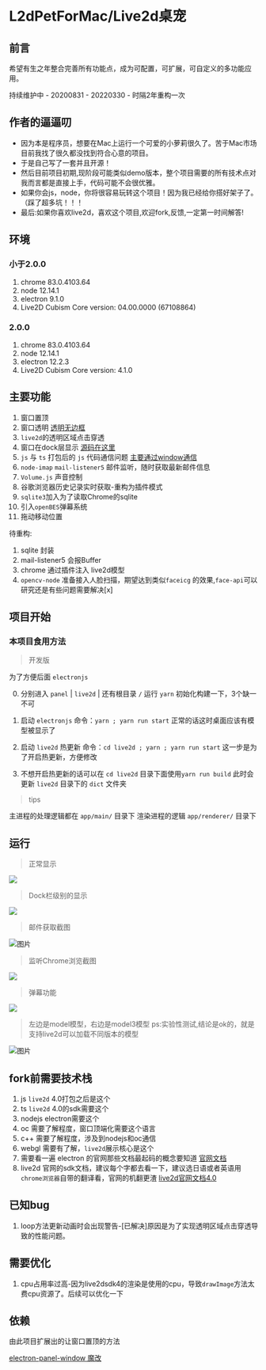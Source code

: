 # L2dPetForMac/Live2d桌宠

## 前言

希望有生之年整合完善所有功能点，成为可配置，可扩展，可自定义的多功能应用。

持续维护中 - 20200831 - 20220330 - 时隔2年重构一次

## 作者的逼逼叨

* 因为本是程序员，想要在Mac上运行一个可爱的小萝莉很久了。苦于Mac市场目前我找了很久都没找到符合心意的项目。
* 于是自己写了一套并且开源！
* 然后目前项目初期,现阶段可能类似demo版本，整个项目需要的所有技术点对我而言都是直接上手，代码可能不会很优雅。
* 如果你会js，node，你将很容易玩转这个项目！因为我已经给你搭好架子了。（踩了超多坑！！！
* 最后:如果你喜欢live2d，喜欢这个项目,欢迎fork,反馈,一定第一时间解答!

## 环境 
### 小于2.0.0
1. chrome 83.0.4103.64
2. node 12.14.1
3. electron 9.1.0
4. Live2D Cubism Core version: 04.00.0000 (67108864)

### 2.0.0
1. chrome 83.0.4103.64
2. node 12.14.1
3. electron 12.2.3
4. Live2D Cubism Core version: 4.1.0


## 主要功能

1. 窗口置顶 
2. 窗口透明 [透明无边框](https://github.com/LikeNeko/L2dPetForMac/blob/remould/app/main/WindowsManager.js#L22)
3. `live2d`的透明区域点击穿透
4. 窗口在dock层显示 [源码在这里](https://github.com/LikeNeko/L2dPetForMac/blob/remould/panel/functions_mac.cc#L78)
9. `js` 与 `ts` 打包后的 `js` 代码通信问题 [主要通过window通信](https://github.com/LikeNeko/L2dPetForMac/blob/remould/live2d/src/main.ts#L17)
10. `node-imap` `mail-listener5` 邮件监听，随时获取最新邮件信息
13. `Volume.js` 声音控制
14. 谷歌浏览器历史记录实时获取-重构为插件模式
15. `sqlite3`加入为了读取Chrome的sqlite
16. 引入`openBES`弹幕系统
18. 拖动移动位置

待重构:
1. sqlite 封装
2. mail-listener5 会报Buffer 
4. chrome 通过插件注入 live2d模型
5. `opencv-node` 准备接入人脸扫描，期望达到类似`faceicg` 的效果,`face-api`可以研究还是有些问题需要解决[x]
## 项目开始

### 本项目食用方法

> 开发版

为了方便后面 `electronjs`

0. 分别进入 `panel` | `live2d` | 还有根目录 `/` 运行 `yarn` 初始化构建一下，3个缺一不可

1. 启动 `electronjs` 命令：`yarn ; yarn run start` 正常的话这时桌面应该有模型被显示了
2. 启动 `live2d` 热更新 命令：`cd live2d ; yarn ; yarn run start` 这一步是为了开启热更新，方便修改
3. 不想开启热更新的话可以在 `cd live2d` 目录下面使用`yarn run build` 此时会更新 `live2d` 目录下的 `dict` 文件夹

> tips

主进程的处理逻辑都在 `app/main/` 目录下
渲染进程的逻辑 `app/renderer/` 目录下


## 运行
> 正常显示

![](https://raw.githubusercontent.com/LikeNeko/L2dPetForMac/master/images/Snipaste_2020-07-10_10-34-04.jpg)

> Dock栏级别的显示

![](https://raw.githubusercontent.com/LikeNeko/L2dPetForMac/master/images/2020-07-07-020929.jpeg)

> 邮件获取截图

![图片](https://raw.githubusercontent.com/LikeNeko/L2dPetForMac/master/images/2020-07-09-132033.jpeg)

> 监听Chrome浏览截图

![](https://raw.githubusercontent.com/LikeNeko/L2dPetForMac/master/images/2020-07-20-030601.png)


> 弹幕功能

![](https://raw.githubusercontent.com/LikeNeko/L2dPetForMac/master/images/2020-07-23-114246.png)

> 左边是model模型，右边是model3模型 ps:实验性测试,结论是ok的，就是支持live2d可以加载不同版本的模型

![图片](https://raw.githubusercontent.com/LikeNeko/L2dPetForMac/master/images/2020-07-02-094546.jpeg)

## fork前需要技术栈

1. js `live2d` 4.0打包之后是这个
2. ts `live2d` 4.0的sdk需要这个
3. nodejs electron需要这个
4. oc 需要了解程度，窗口顶端化需要这个语言
5. c++ 需要了解程度，涉及到nodejs和oc通信
6. webgl 需要有了解，`live2d`展示核心是这个
7. 需要看一遍 electron 的官网那些文档最起码的概念要知道 [官网文档](https://www.electronjs.org/docs)
8. live2d 官网的sdk文档，建议每个字都去看一下，建议选日语或者英语用`chrome浏览器`自带的翻译看，官网的机翻更渣 [live2d官网文档4.0](https://docs.live2d.com/cubism-sdk-manual/top/?locale=ja) 

## 已知bug

1. loop方法更新动画时会出现警告-[已解决]原因是为了实现透明区域点击穿透导致的性能问题。


## 需要优化

1. cpu占用率过高-因为live2dsdk4的渲染是使用的cpu，导致`drawImage`方法太费cpu资源了。后续可以优化一下

## 依赖

由此项目扩展出的让窗口置顶的方法

[electron-panel-window 魔改](https://github.com/goabstract/electron-panel-window)